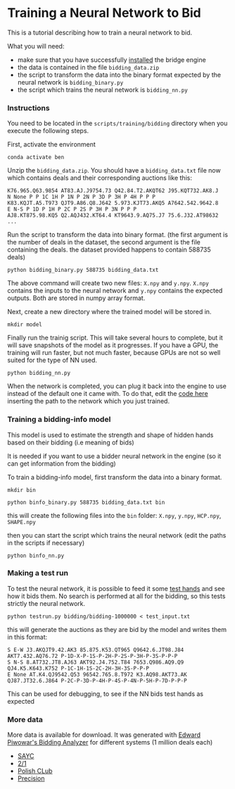 # Training a Neural Network to Bid

This is a tutorial describing how to train a neural network to bid.

What you will need:
- make sure that you have successfully [installed](https://github.com/lorserker/ben/blob/main/README.md#installation) the bridge engine
- the data is contained in the file `bidding_data.zip`
- the script to transform the data into the binary format expected by the neural network is `bidding_binary.py`
- the script which trains the neural network is `bidding_nn.py`

### Instructions

You need to be located in the `scripts/training/bidding` directory when you execute the following steps.

First, activate the environment

```
conda activate ben
```

Unzip the `bidding_data.zip`. You should have a `bidding_data.txt` file now which contains deals and their corresponding auctions like this:

```
K76.965.Q63.9854 AT83.AJ.J9754.73 Q42.84.T2.AKQT62 J95.KQT732.AK8.J
N None P P 1C 1H P 1N P 2N P 3D P 3H P 4H P P P
K83.KQJT.A5.T973 QJT9.A86.Q8.J642 5.973.KJT73.AKQ5 A7642.542.9642.8
E N-S P 1D P 1H P 2C P 2S P 3H P 3N P P P
AJ8.KT875.98.KQ5 Q2.AQJ432.KT64.4 KT9643.9.AQ75.J7 75.6.J32.AT98632
...
```

Run the script to transform the data into binary format. (the first argument is the number of deals in the dataset, the second argument is the file containing the deals. the dataset provided happens to contain 588735 deals)

```
python bidding_binary.py 588735 bidding_data.txt
```

The above command will create two new files: `X.npy` and `y.npy`. `X.npy` contains the inputs to the neural network and `y.npy` contains the expected outputs. Both are stored in numpy array format.

Next, create a new directory where the trained model will be stored in.

```
mkdir model
```

Finally run the trainig script. This will take several hours to complete, but it will save snapshots of the model as it progresses. If you have a GPU, the training will run faster, but not much faster, because GPUs are not so well suited for the type of NN used.

```
python bidding_nn.py
```

When the network is completed, you can plug it back into the engine to use instead of the default one it came with. To do that, edit the [code here](https://github.com/lorserker/ben/blob/main/src/nn/models.py#L21) inserting the path to the network which you just trained.

### Training a bidding-info model

This model is used to estimate the strength and shape of hidden hands based on their bidding (i.e meaning of bids)

It is needed if you want to use a bidder neural network in the engine (so it can get information from the bidding)

To train a bidding-info model, first transform the data into a binary format.

```
mkdir bin

python binfo_binary.py 588735 bidding_data.txt bin
```

this will create the following files into the `bin` folder: `X.npy`, `y.npy`, `HCP.npy`, `SHAPE.npy`

then you can start the script which trains the neural network (edit the paths in the scripts if necessary)

```
python binfo_nn.py
```

### Making a test run

To test the neural network, it is possible to feed it some [test hands](test_input.txt) and see how it bids them. No search is performed at all for the bidding, so this tests strictly the neural network.

```
python testrun.py bidding/bidding-1000000 < test_input.txt
```

this will generate the auctions as they are bid by the model and writes them in this format:

```
S E-W J3.AKQJT9.42.AK3 85.875.K53.QT965 Q9642.6.JT98.J84 AKT7.432.AQ76.72 P-1D-X-P-1S-P-2H-P-2S-P-3H-P-3S-P-P-P
S N-S 8.AT732.JT8.AJ63 AKT92.J4.752.T84 7653.Q986.AQ9.Q9 QJ4.K5.K643.K752 P-1C-1H-1S-2C-2H-3H-3S-P-P-P
E None AT.K4.QJ9542.Q53 96542.765.8.T972 K3.AQ98.AKT73.AK QJ87.JT32.6.J864 P-2C-P-3D-P-4H-P-4S-P-4N-P-5H-P-7D-P-P-P
```

This can be used for debugging, to see if the NN bids test hands as expected


### More data

More data is available for download. It was generated with [Edward Piwowar's Bidding Analyzer](https://sites.google.com/view/bbaenglish) for different systems (1 million deals each)

- [SAYC](https://bridgedatasets.s3.eu-west-1.amazonaws.com/epbot/sayc_bidding_data.txt.gz)
- [2/1](https://bridgedatasets.s3.eu-west-1.amazonaws.com/epbot/21gf_bidding_data.txt.gz)
- [Polish CLub](https://bridgedatasets.s3.eu-west-1.amazonaws.com/epbot/wj_bidding_data.txt.gz)
- [Precision](https://bridgedatasets.s3.eu-west-1.amazonaws.com/epbot/pc_bidding_data.txt.gz)
